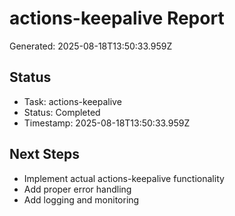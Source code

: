 # actions-keepalive Report

Generated: 2025-08-18T13:50:33.959Z

## Status
- Task: actions-keepalive
- Status: Completed
- Timestamp: 2025-08-18T13:50:33.959Z

## Next Steps
- Implement actual actions-keepalive functionality
- Add proper error handling
- Add logging and monitoring
